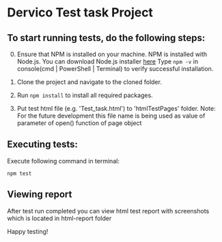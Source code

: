 Dervico Test task Project
=================================================

## To start running tests, do the following steps:

0) Ensure that NPM is installed on your machine. NPM is installed with Node.js. You can download Node.js installer [here](https://nodejs.org/uk/download/)
Type `npm -v` in console(cmd | PowerShell | Terminal) to verify successful installation. 

1) Clone the project and navigate to the cloned folder.
2) Run `npm install` to install all required packages.
3) Put test html file (e.g. 'Test_task.html') to 'htmlTestPages' folder. Note: For the future development this file name is being used as value of parameter of open() function of page object

## Executing tests:
Execute following command in terminal:
```text
npm test
```

## Viewing report
After test run completed you can view html test report with screenshots which is located in html-report folder

Happy testing!